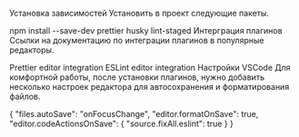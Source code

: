 Установка зависимостей
Установить в проект следующие пакеты.

npm install --save-dev prettier husky lint-staged
Интерграция плагинов
Ссылки на документацию по интеграции плагинов в популярные редакторы.

Prettier editor integration
ESLint editor integration
Настройки VSCode
Для комфортной работы, после установки плагинов, нужно добавить несколько настроек редактора для автосохранения и форматирования файлов.

{
  "files.autoSave": "onFocusChange",
  "editor.formatOnSave": true,
  "editor.codeActionsOnSave": {
    "source.fixAll.eslint": true
  }
}
